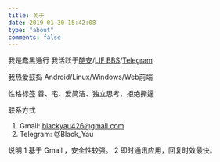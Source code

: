 ```yaml
---
title: 关于
date: 2019-01-30 15:42:08
type: "about"
comments: false
---
```

我是蠢黑通行
我活跃于[酷安](https://coolapk.com/)/[LIF BBS](https://bbs.letitfly.me)/[Telegram](https://t.me/Black_Yau)

我热爱鼓捣
Android/Linux/Windows/Web前端

性格标签
善、宅、爱简洁、独立思考、拒绝撕逼

联系方式

 1. Gmail: blackyau426@gmail.com
 2. Telegram: @Black_Yau

说明
1 基于 Gmail ，安全性较强。
2 即时通讯应用，回复时效最快。